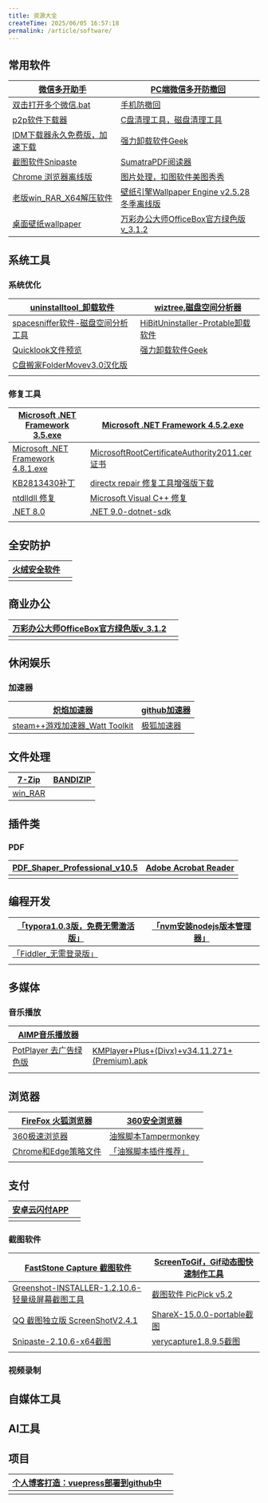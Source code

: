 ```yaml
---
title: 资源大全
createTime: 2025/06/05 16:57:18
permalink: /article/software/
---
```


## 常用软件



| [微信多开助手](https://pan.quark.cn/s/819f3e7b8231) | [PC端微信多开防撤回](https://pan.quark.cn/s/819f3e7b8231) |
| ------------ | ------------------ |
|[双击打开多个微信.bat](https://pan.quark.cn/s/819f3e7b8231)| [手机防撤回](https://pan.quark.cn/s/1687367ff71d) |
|[p2p软件下载器](https://pan.quark.cn/s/33d969be75ab) | [C盘清理工具，磁盘清理工具](https://pan.quark.cn/s/536018c4df90)|
| [IDM下载器永久免费版，加速下载](https://pan.quark.cn/s/97224e8c5ec0)| [强力卸载软件Geek](https://pan.quark.cn/s/580d82d2fe68) |
|[截图软件Snipaste](https://pan.quark.cn/s/580d82d2fe68)|[SumatraPDF阅读器](https://pan.quark.cn/s/945bef056362)|
|[Chrome 浏览器离线版](https://pan.quark.cn/s/0065796ea9dc)|[图片处理，扣图软件美图秀秀](https://pan.quark.cn/s/255502a981d2)|
|[老版win_RAR_X64解压软件](https://pan.quark.cn/s/f79828accc89)| [壁纸引擎Wallpaper Engine v2.5.28冬季离线版](https://pan.quark.cn/s/35a12b616b8e)|
|[桌面壁纸wallpaper](https://pan.quark.cn/s/9aafa57940eb)|[万彩办公大师OfficeBox官方绿色版v_3.1.2](https://pan.quark.cn/s/8aba5da76a4d)|





## 系统工具
### 系统优化
|[uninstalltool_卸载软件](https://pan.quark.cn/s/580d82d2fe68)|[wiztree,磁盘空间分析器](https://pan.quark.cn/s/536018c4df90)|
|-----|-----|
|[spacesniffer软件-磁盘空间分析工具](https://pan.quark.cn/s/536018c4df90)|[HiBitUninstaller-Protable卸载软件](https://pan.quark.cn/s/580d82d2fe68)|
|[Quicklook文件预览](https://pan.quark.cn/s/db9903d2eca6)|[强力卸载软件Geek](https://pan.quark.cn/s/580d82d2fe68)|
|[C盘搬家FolderMovev3.0汉化版](https://pan.quark.cn/s/a27def7e7871)||
|||

### 修复工具

|[Microsoft .NET Framework 3.5.exe](https://pan.quark.cn/s/0c252d7b4353)|[Microsoft .NET Framework 4.5.2.exe](https://pan.quark.cn/s/0c252d7b4353)|
|----|-----|
|[Microsoft .NET Framework 4.8.1.exe](https://pan.quark.cn/s/0c252d7b4353)|[MicrosoftRootCertificateAuthority2011.cer证书](https://pan.quark.cn/s/4b8b9bd53b9a)|
|[KB2813430补丁 ](https://pan.quark.cn/s/208440aaf82e)|[directx repair 修复工具增强版下载](https://pan.quark.cn/s/942662d0d457)|
|[ntdlldll 修复](https://pan.quark.cn/s/942662d0d457)|[Microsoft Visual C++ 修复](https://pan.quark.cn/s/3c6c19c49669)|
|[.NET 8.0](https://pan.quark.cn/s/7cd47c62a3c5)|[.NET 9.0-dotnet-sdk](https://pan.quark.cn/s/7cd47c62a3c5)|
|||









## 全安防护

|[火绒安全软件](https://pan.quark.cn/s/3c11d3ef33e2)||
|-|-|
|||


## 商业办公
|[万彩办公大师OfficeBox官方绿色版v_3.1.2](https://pan.quark.cn/s/8aba5da76a4d)||
|-|-|
|||

## 休闲娱乐

### 加速器

|[炽焰加速器](https://pan.quark.cn/s/56c058a3cdf2)|[github加速器](https://pan.quark.cn/s/56c058a3cdf2)|
|-|-|
|[steam++游戏加速器_Watt Toolkit](https://pan.quark.cn/s/56c058a3cdf2)|[极狐加速器](https://pan.quark.cn/s/56c058a3cdf2)|

## 文件处理
|[7-Zip](https://pan.quark.cn/s/a9220b346e17)|[BANDIZIP](https://pan.quark.cn/s/a9220b346e17)|
|-|-|
|[win_RAR](https://pan.quark.cn/s/a9220b346e17)||

## 插件类



### PDF

|[PDF_Shaper_Professional_v10.5](https://pan.quark.cn/s/945bef056362)|[Adobe Acrobat Reader ](https://pan.quark.cn/s/945bef056362)|
|-|-|
|||




## 编程开发

|[「typora1.0.3版，免费无需激活版」](https://pan.quark.cn/s/d48c21f5c4cc)|[「nvm安装nodejs版本管理器」](https://pan.quark.cn/s/6af99d8a3e0a)|
|-|-|
|[「Fiddler_无需登录版」](https://pan.quark.cn/s/497b5d80cd98)||
|||



## 多媒体
### 音乐播放

|[AIMP音乐播放器](https://pan.quark.cn/s/b5754eb1fb1c)||
|-|-|
|[PotPlayer 去广告绿色版](https://pan.quark.cn/s/8e12d52c5f23)|[KMPlayer+Plus+(Divx)+v34.11.271+(Premium).apk](https://pan.quark.cn/s/8e12d52c5f23)|
|||



## 浏览器

|[FireFox 火狐浏览器](https://pan.quark.cn/s/0065796ea9dc)|[360安全浏览器](https://pan.quark.cn/s/0065796ea9dc)|
|-|-|
|[360极速浏览器](https://pan.quark.cn/s/0065796ea9dc)|[油猴脚本Tampermonkey](https://pan.quark.cn/s/649d24b36c30)|
|[Chrome和Edge策略文件](https://pan.quark.cn/s/8a6b5734c68d)|[「油猴脚本插件推荐」](https://pan.quark.cn/s/513372a5b3f0)|
|||


## 支付

|[安卓云闪付APP](https://pan.quark.cn/s/dc8b3d01727c)||
|-|-|
|||

  
### 截图软件

|[FastStone Capture 截图软件](https://pan.quark.cn/s/945bef056362)|[ScreenToGif，Gif动态图快速制作工具](https://pan.quark.cn/s/a48aee844ca1)|
|-|-|
|[Greenshot-INSTALLER-1.2.10.6-轻量级屏幕截图工具](https://pan.quark.cn/s/27e04a61b04a)|[截图软件 PicPick v5.2](https://pan.quark.cn/s/27e04a61b04a)|
|[QQ 截图独立版 ScreenShotV2.4.1](https://pan.quark.cn/s/27e04a61b04a)|[ShareX-15.0.0-portable截图](https://pan.quark.cn/s/27e04a61b04a)|
|[Snipaste-2.10.6-x64截图](https://pan.quark.cn/s/27e04a61b04a)|[verycapture1.8.9.5截图](https://pan.quark.cn/s/27e04a61b04a)|
|||










### 视频录制

## 自媒体工具

## AI工具

## 项目

|[个人博客打造：vuepress部署到github中](https://pan.quark.cn/s/ebad1f657ad1)||
|-|-|
|||

